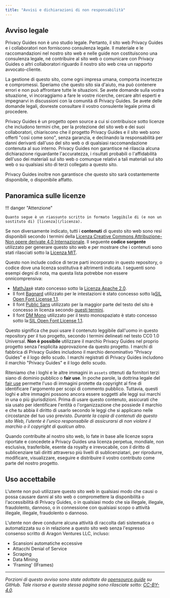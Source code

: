 ```yaml
---
title: "Avvisi e dichiarazioni di non responsabilità"
---
```


## Avviso legale

Privacy Guides non è uno studio legale. Pertanto, il sito web Privacy Guides e i collaboratori non forniscono consulenza legale. Il materiale e le raccomandazioni nel nostro sito web e nelle guide non costituiscono una consulenza legale, né contribuire al sito web o comunicare con Privacy Guides o altri collaboratori riguardo il nostro sito web crea un rapporto avvocato-cliente.

La gestione di questo sito, come ogni impresa umana, comporta incertezze e compromessi. Speriamo che questo sito sia d'aiuto, ma può contenere errori e non può affrontare tutte le situazioni. Se avete domande sulla vostra situazione, vi incoraggiamo a fare le vostre ricerche, cercare altri esperti e impegnarvi in discussioni con la comunità di Privacy Guides. Se avete delle domande legali, dovreste consultare il vostro consulente legale prima di procedere.

Privacy Guides è un progetto open source a cui si contribuisce sotto licenze che includono termini che, per la protezione del sito web e dei suoi collaboratori, chiariscono che il progetto Privacy Guides e il sito web sono offerti "così come sono", senza garanzia, e declinando la responsabilità per danni derivanti dall'uso del sito web o di qualsiasi raccomandazione contenuta al suo interno. Privacy Guides non garantisce né rilascia alcuna dichiarazione riguardante l'accuratezza, i risultati probabili o l'affidabilità dell'uso dei materiali sul sito web o comunque relativi a tali materiali sul sito web o su qualsiasi sito di terzi collegato a questo sito.

Privacy Guides inoltre non garantisce che questo sito sarà costantemente disponibile, o disponibile affatto.

## Panoramica sulle licenze

!!! danger "Attenzione"

    Quanto segue è un riassunto scritto in formato leggibile di (e non un sostituto di) [licenza](/licenza).

Se non diversamente indicato, tutti i **contenuti** di questo sito web sono resi disponibili secondo i termini della [Licenza Creative Commons Attribuzione-Non opere derivate 4.0 Internazionale](https://github.com/privacyguides/privacyguides.org/blob/main/LICENSE). Il seguente **codice sorgente** utilizzato per generare questo sito web e per mostrare che i contenuti sono stati rilasciati sotto la [Licenza MIT](https://github.com/privacyguides/privacyguides.org/tree/main/LICENSE-CODE).

Questo non include codice di terze parti incorporato in questo repository, o codice dove una licenza sostitutiva è altrimenti indicata. I seguenti sono esempi degni di nota, ma questa lista potrebbe non essere onnicomprensiva:

* [MathJax](https://github.com/privacyguides/privacyguides.org/blob/main/theme/assets/javascripts/mathjax.js)è stato concesso sotto la [ Licenza Apache 2.0](https://github.com/privacyguides/privacyguides.org/blob/main/docs/assets/javascripts/LICENSE.mathjax.txt).
* Il font [Bagnard](https://github.com/privacyguides/brand/tree/main/WOFF/bagnard) utilizzato per le intestazioni è stato concesso sotto la[SIL Open Font License 1.1](https://github.com/privacyguides/brand/blob/main/WOFF/bagnard/LICENSE.txt).
* Il font [Public Sans](https://github.com/privacyguides/brand/tree/main/WOFF/public_sans) utilizzato per la maggior parte del testo del sito è concesso in licenza secondo [questi termini](https://github.com/privacyguides/brand/blob/main/WOFF/public_sans/LICENSE.txt).
* Il font [DM Mono](https://github.com/privacyguides/brand/tree/main/WOFF/dm_mono) utilizzato per il testo monospaziato è stato concesso sotto la:[SIL Open Font License 1.1](https://github.com/privacyguides/brand/blob/main/WOFF/dm_mono/LICENSE.txt).

Questo significa che puoi usare il contenuto leggibile dall'uomo in questo repository per il tuo progetto, secondo i termini delineati nel testo CC0 1.0 Universal. **Non è possibile** utilizzare il marchio Privacy Guides nel proprio progetto senza l'esplicita approvazione da questo progetto. I marchi di fabbrica di Privacy Guides includono il marchio denominativo "Privacy Guides" e il logo dello scudo. I marchi registrati di Privacy Guides includono il marchio "Privacy Guides" e il logo dello scudo.

Riteniamo che i loghi e le altre immagini in `assets` ottenuti da fornitori terzi siano di dominio pubblico o **fair use**. In poche parole, la dottrina legale del [fair use](https://it.wikipedia.org/wiki/Fair_use) permette l'uso di immagini protette da copyright al fine di identificare l'argomento per scopi di commento pubblico. Tuttavia, questi loghi e altre immagini possono ancora essere soggetti alle leggi sui marchi in una o più giurisdizioni. Prima di usare questo contenuto, assicurati che sia usato per identificare l'entità o l'organizzazione che possiede il marchio e che tu abbia il diritto di usarlo secondo le leggi che si applicano nelle circostanze del tuo uso previsto. *Durante la copia di contenuti da questo sito Web, l'utente è l'unico responsabile di assicurarsi di non violare il marchio o il copyright di qualcun altro.*

Quando contribuite al nostro sito web, lo fate in base alle licenze sopra riportate e concedete a Privacy Guides una licenza perpetua, mondiale, non esclusiva, trasferibile, esente da royalty e irrevocabile, con il diritto di sublicenziare tali diritti attraverso più livelli di sublicenziatari, per riprodurre, modificare, visualizzare, eseguire e distribuire il vostro contributo come parte del nostro progetto.

## Uso accettabile

L'utente non può utilizzare questo sito web in qualsiasi modo che causi o possa causare danni al sito web o compromettere la disponibilità o l'accessibilità di Privacy Guides, o in qualsiasi modo che sia illegale, illegale, fraudolento, dannoso, o in connessione con qualsiasi scopo o attività illegale, illegale, fraudolento o dannoso.

L'utente non deve condurre alcuna attività di raccolta dati sistematica o automatizzata su o in relazione a questo sito web senza l'espresso consenso scritto di Aragon Ventures LLC, incluso:

* Scansioni automatiche eccessive
* Attacchi Denial of Service
* Scraping
* Data Mining
* 'Framing' (IFrames)

---

*Porzioni di questo avviso sono state adottate da [opensource.guide](https://github.com/github/opensource.guide/blob/master/notices.md) su GitHub. Tale risorsa e questa stessa pagina sono rilasciate sotto: [CC-BY-4.0](https://creativecommons.org/licenses/by-sa/4.0/).*
